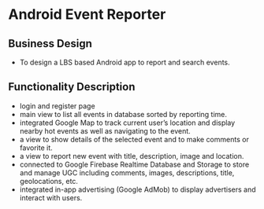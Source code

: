# Android Event Reporter

## Business Design
- To design a LBS based Android app to report and search events.

## Functionality Description
- login and register page
- main view to list all events in database sorted by reporting time.
- integrated Google Map to track current user’s location and display nearby hot events as well as navigating to the event.
- a view to show details of the selected event and to make comments or favorite it.
- a view to report new event with title, description, image and location.
- connected to Google Firebase Realtime Database and Storage to store and manage UGC including comments, images, descriptions, title, geolocations, etc.
- integrated in-app advertising (Google AdMob) to display advertisers and interact with users.
